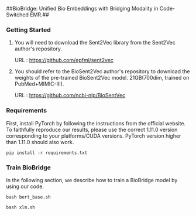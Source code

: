 ##BioBridge: Unified Bio Embeddings with Bridging Modality in Code-Switched EMR.##

### Getting Started ###

1. You will need to download the Sent2Vec library from the Sent2Vec author's repository.

    URL : https://github.com/epfml/sent2vec

2. You should refer to the BioSent2Vec author's repository to download the weights of the pre-trained BioSent2Vec model. 21GB(700dim, trained on PubMed+MIMIC-III). 

   URL : https://github.com/ncbi-nlp/BioSentVec

### Requirements ###
First, install PyTorch by following the instructions from the official website. To faithfully reproduce our results, please use the correct 1.11.0 version corresponding to your platforms/CUDA versions. PyTorch version higher than 1.11.0 should also work.
```
pip install -r requirements.txt
```

### Train BioBridge ###
In the following section, we describe how to train a BioBridge model by using our code.
```
bash bert_base.sh
```

```
bash xlm.sh
```

